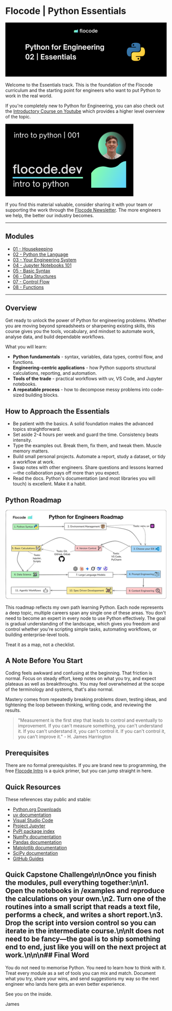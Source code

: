 # Flocode | Python Essentials

![Python Essentials banner](assets/Essentials-course-banner.png)

Welcome to the Essentials track. This is the foundation of the Flocode curriculum and the starting point for engineers who want to put Python to work in the real world.

If you're completely new to Python for Engineering, you can also check out the [Introductory Course on Youtube](https://www.youtube.com/watch?v=VzvxLa2XMHo&list=PLjbxCdRUFyavq7ZhqqA5IsVD7uf5-szoU) which provides a higher level overview of the topic.

<a href="https://www.youtube.com/watch?v=VzvxLa2XMHo&list=PLjbxCdRUFyavq7ZhqqA5IsVD7uf5-szoU">
  <img src="assets/001_intro.png" alt="Intro to Python Course" width="400">
</a>



If you find this material valuable, consider sharing it with your team or supporting the work through the [Flocode Newsletter](https://flocode.dev/newsletter). The more engineers we help, the better our industry becomes.

---

## Modules

- [01 - Housekeeping](01-housekeeping.md)
- [02 - Python the Language](02-python-the-language.md)
- [03 - Your Engineering System](03-your-engineering-system.md)
- [04 - Jupyter Notebooks 101](04-jupyter-notebooks-101.md)
- [05 - Basic Syntax](05-basic-syntax.md)
- [06 - Data Structures](06-data-structures.md)
- [07 - Control Flow](07-control-flow.md)
- [08 - Functions](08-functions.md)

---

## Overview

Get ready to unlock the power of Python for engineering problems. Whether you are moving beyond spreadsheets or sharpening existing skills, this course gives you the tools, vocabulary, and mindset to automate work, analyse data, and build dependable workflows.

What you will learn:

- **Python fundamentals** - syntax, variables, data types, control flow, and functions.
- **Engineering-centric applications** - how Python supports structural calculations, reporting, and automation.
- **Tools of the trade** - practical workflows with uv, VS Code, and Jupyter notebooks.
- **A repeatable process** - how to decompose messy problems into code-sized building blocks.

## How to Approach the Essentials

- Be patient with the basics. A solid foundation makes the advanced topics straightforward.
- Set aside 2-4 hours per week and guard the time. Consistency beats intensity.
- Type the examples out. Break them, fix them, and tweak them. Muscle memory matters.
- Build small personal projects. Automate a report, study a dataset, or tidy a workflow at work.
- Swap notes with other engineers. Share questions and lessons learned—the collaboration pays off more than you expect.
- Read the docs. Python's documentation (and most libraries you will touch) is excellent. Make it a habit.

## Python Roadmap

![Flocode Python Roadmap](assets/flocode-roadmap.jpeg)

This roadmap reflects my own path learning Python. Each node represents a deep topic, multiple careers span any single one of these areas. You don't need to become an expert in every node to use Python effectively. The goal is gradual understanding of the landscape, which gives you freedom and control whether you're scripting simple tasks, automating workflows, or building enterprise-level tools.

Treat it as a map, not a checklist.

## A Note Before You Start

Coding feels awkward and confusing at the beginning. That friction is normal. Focus on steady effort, keep notes on what you try, and expect plateaus as well as breakthroughs. You may feel overwhelmed at the scope of the terminology and systems, that's also normal. 

Mastery comes from repeatedly breaking problems down, testing ideas, and tightening the loop between thinking, writing code, and reviewing the results.

> "Measurement is the first step that leads to control and eventually to improvement. If you can't measure something, you can't understand it. If you can't understand it, you can't control it. If you can't control it, you can't improve it." - H. James Harrington

## Prerequisites

There are no formal prerequisites. If you are brand new to programming, the free [Flocode Intro](https://flocode.dev/intro) is a quick primer, but you can jump straight in here.

## Quick Resources

These references stay public and stable:

- [Python.org Downloads](https://www.python.org/downloads/)
- [uv documentation](https://docs.astral.sh/uv/)
- [Visual Studio Code](https://code.visualstudio.com/)
- [Project Jupyter](https://jupyter.org/install)
- [PyPI package index](https://pypi.org/)
- [NumPy documentation](https://numpy.org/doc/stable/)
- [Pandas documentation](https://pandas.pydata.org/pandas-docs/stable/)
- [Matplotlib documentation](https://matplotlib.org/stable/)
- [SciPy documentation](https://docs.scipy.org/doc/scipy/)
- [GitHub Guides](https://docs.github.com/en/get-started/quickstart)

## Quick Capstone Challenge\n\nOnce you finish the modules, pull everything together:\n\n1. Open the notebooks in /examples and reproduce the calculations on your own.\n2. Turn one of the routines into a small script that reads a text file, performs a check, and writes a short report.\n3. Drop the script into version control so you can iterate in the intermediate course.\n\nIt does not need to be fancy—the goal is to ship something end to end, just like you will on the next project at work.\n\n\n## Final Word

You do not need to memorise Python. You need to learn how to think with it. Treat every module as a set of tools you can mix and match. Document what you try, share your wins, and send suggestions my way so the next engineer who lands here gets an even better experience.

See you on the inside.

James

